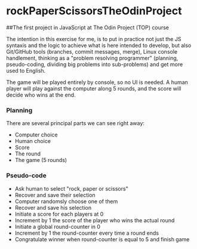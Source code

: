 # rockPaperScissorsTheOdinProject

##The first project in JavaScript at The Odin Project (TOP) course

The intention in this exercise for me, is to put in practice not just the JS syntaxis and the logic to achieve what is here intended to develop, but also Git/GitHub tools (branches, commit messages, merge), Linux console handlement, thinking as a "problem resolving programmer" (planning, pseudo-coding, dividing big problems into sub-problems) and get more used to English.

The game will be played entirely by console, so no UI is needed.
A human player will play against the computer along 5 rounds, and the score will decide who wins at the end.

### Planning

There are several principal parts we can see right away:

- Computer choice
- Human choice
- Score
- The round
- The game (5 rounds)

### Pseudo-code

- Ask human to select "rock, paper or scissors"
- Recover and save their selection
- Computer randomsly choose one of them
- Recover and save his selection
- Initiate a score for each players at 0
- Increment by 1 the score of the player who wins the actual round
- Initiate a global round-counter in 0
- Increment by 1 the round-counter every time a round ends
- Congratulate winner when round-counter is equal to 5 and finish game



